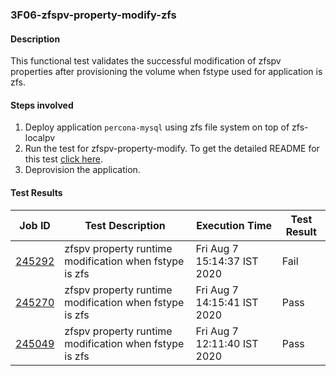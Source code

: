 ### 3F06-zfspv-property-modify-zfs

#### Description

This functional test validates the successful modification of zfspv properties after provisioning the volume when fstype used for application is zfs.

#### Steps involved

1. Deploy application `percona-mysql` using zfs file system on top of zfs-localpv
2. Run the test for zfspv-property-modify. To get the detailed README for this test [click here](https://github.com/openebs/e2e-tests/tree/master/experiments/zfs-localpv/functional/zv-property-runtime-modify).
3. Deprovision the application.

#### Test Results

| Job ID  |      Test Description         | Execution Time |   Test Result   |
|---------|-------------------------------|----------------|-----------------|
|     <a href="https://gitlab.openebs.ci/openebs/e2e-nativek8s/-/jobs/245292">245292</a>           |  zfspv property runtime modification when fstype is zfs           | Fri Aug  7 15:14:37 IST 2020  | Fail |
|     <a href="https://gitlab.openebs.ci/openebs/e2e-nativek8s/-/jobs/245270">245270</a>           |  zfspv property runtime modification when fstype is zfs           | Fri Aug  7 14:15:41 IST 2020  | Pass |
|     <a href="https://gitlab.openebs.ci/openebs/e2e-nativek8s/-/jobs/245049">245049</a>           |  zfspv property runtime modification when fstype is zfs           | Fri Aug  7 12:11:40 IST 2020  | Pass |
